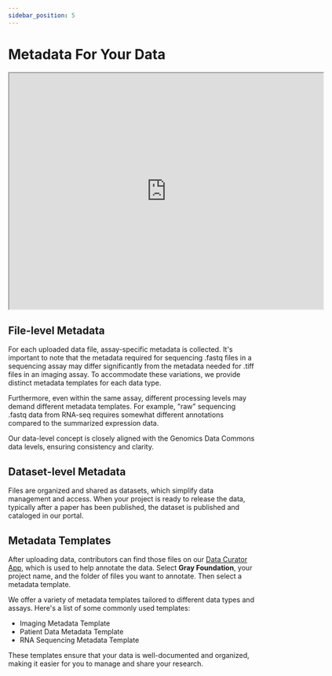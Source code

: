 ```yaml
---
sidebar_position: 5
---
```


# Metadata For Your Data

<iframe src="https://drive.google.com/file/d/1XRdMivnNKOkWAuyqVSDKaNtcEVcRdQq8/preview" width="640" height="480" allow="autoplay"></iframe>

## File-level Metadata

For each uploaded data file, assay-specific metadata is collected. It's important to note that the metadata required for sequencing .fastq files in a sequencing assay may differ significantly from the metadata needed for .tiff files in an imaging assay. To accommodate these variations, we provide distinct metadata templates for each data type.

Furthermore, even within the same assay, different processing levels may demand different metadata templates. For example, "raw" sequencing .fastq data from RNA-seq requires somewhat different annotations compared to the summarized expression data.

Our data-level concept is closely aligned with the Genomics Data Commons data levels, ensuring consistency and clarity.

## Dataset-level Metadata

Files are organized and shared as datasets, which simplify data management and access. When your project is ready to release the data, typically after a paper has been published, the dataset is published and cataloged in our portal.

## Metadata Templates

After uploading data, contributors can find those files on our [Data Curator App](https://dca.app.sagebionetworks.org/), which is used to help annotate the data. Select **Gray Foundation**, your project name, and the folder of files you want to annotate. Then select a metadata template.

We offer a variety of metadata templates tailored to different data types and assays. Here's a list of some commonly used templates:

- Imaging Metadata Template
- Patient Data Metadata Template
- RNA Sequencing Metadata Template

These templates ensure that your data is well-documented and organized, making it easier for you to manage and share your research.
